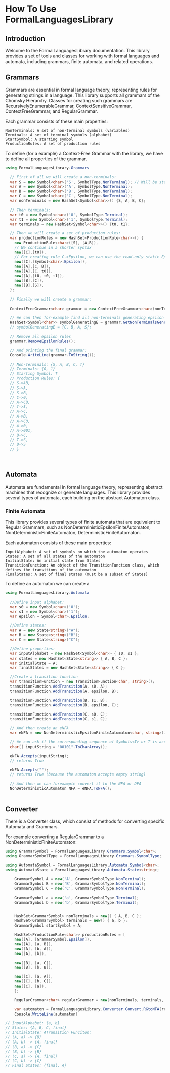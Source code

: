 # How To Use FormalLanguagesLibrary
## Introduction

Welcome to the FormalLanguagesLibrary documentation. This library provides a set of tools and classes for working with formal languages and automata, including grammars, finite automata, and related operations.
## Grammars

Grammars are essential in formal language theory, representing rules for generating strings in a language. This library supports all grammars of the Chomsky Hierarchy.
Classes for creating such grammars are RecursivelyEnumerableGrammar, ContextSensitiveGrammar, ContextFreeGrammar, and RegularGrammar.

Each grammar consists of these main properties:

    NonTerminals: A set of non-terminal symbols (variables)
    Terminals: A set of terminal symbols (alphabet)
    StartSymbol: A starting symbol
    ProductionRules: A set of production rules
    
To define (for a example) a Context-Free Grammar with the library, we have to define all properties of the grammar.

```csharp
using FormalLanguagesLibrary.Grammars

  // First of all we will create a non-terminals:
  var S = new Symbol<char>('S', SymbolType.NonTerminal); // Will be starting symbol
  var A = new Symbol<char>('A', SymbolType.NonTerminal);
  var B = new Symbol<char>('B', SymbolType.NonTerminal);
  var C = new Symbol<char>('C', SymbolType.NonTerminal);
  var nonTerminals = new HashSet<Symbol<char>>() {S, A, B, C};

  // Then terminals:
  var t0 = new Symbol<char>('0', SymbolType.Terminal);
  var t1 = new Symbol<char>('1', SymbolType.Terminal);
  var terminals = new HashSet<Symbol<char>>() {t0, t1};

  // Then we will create a set of production rules:
  var productionRules = new HashSet<ProductionRule<char>>() {
    new ProductionRule<char>([S], [A,B]),
    // We continue in a shorter syntax
    new([C],[t0]),
    // For creating rule C->Epsilon, we can use the read-only static Epsilon field of the Symbol class. 
    new([C],[Symbol<char>.Epsilon]),
    new([A],[C, B]),
    new([A],[C, t0]),
    new([A],[t0, t0, t1]),
    new([B],[C]),
    new([B],[S]),
  };

  // Finally we will create a grammar:
  
  ContextFreeGrammar<char> grammar = new ContextFreeGrammar<char>(nonTerminals, terminals, S, productionRules);

  // We can then for-example find all non-terminals generating epsilon
  HashSet<Symbol<char>> symbolGeneratingE = grammar.GetNonTerminalsGeneratingEpsilon();
  // symbolGeneratingE = {C, B, A, S};

  // Remove all epsilon rules
  grammar.RemoveEpsilonRules();

  // And printing the final grammar:
  Console.WriteLine(grammar.ToString());

  // Non-Terminals: {S, A, B, C, T}
  // Terminals: {0, 1}
  // Starting Symbol: T
  // Production Rules: {
  // S->AB,
  // S->A,
  // S->B,
  // C->0,
  // A->CB,
  // T->$,
  // A->C,
  // A->B,
  // A->C0,
  // A->0,
  // A->001,
  // B->C,
  // T->S,
  // B->S
  // }
  
  

```

## Automata

Automata are fundamental in formal language theory, representing abstract machines that recognize or generate languages. This library provides several types of automata, each building on the abstract Automaton class.
### Finite Automata
This library provides several types of finite automata that are equivalent to Regular Grammars, such as NonDeterministicEpsilonFiniteAutomaton, NonDeterministicFiniteAutomaton, DeterministicFiniteAutomaton.

Each automaton consists of these main properties:

    InputAlphabet: A set of symbols on which the automaton operates
    States: A set of all states of the automaton
    InitialState: An initial state from States
    TransitionFunction: An object of the TransitionFunction class, which defines the transitions of the automaton
    FinalStates: A set of final states (must be a subset of States)

To define an automaton we can create a 

```csharp
using FormalLanguagesLibrary.Automata

  //Define input alphabet:
  var s0 = new Symbol<char>('0');
  var s1 = new Symbol<char>('1');
  var epsilon = Symbol<char>.Epsilon;

  //Define states:
  var A = new State<string>("A");
  var B = new State<string>("B");
  var C = new State<string>("C");

  //Define properties:
  var inputAlphabet = new HashSet<Symbol<char>> { s0, s1 };
  var states = new HashSet<State<string>> { A, B, C };
  var initialState = A;
  var finalStates = new HashSet<State<string>> { C };

  //Create a transition function
  var transitionFunction = new TransitionFunction<char, string>();
  transitionFunction.AddTransition(A, s0, A);
  transitionFunction.AddTransition(A, epsilon, B);

  transitionFunction.AddTransition(B, s1, B);
  transitionFunction.AddTransition(B, epsilon, C);

  transitionFunction.AddTransition(C, s0, C);
  transitionFunction.AddTransition(C, s1, C);

  // And then create an eNFA
  var eNFA = new NonDeterministicEpsilonFiniteAutomaton<char, string>(inputAlphabet, states, initialState, transitionFunction, finalStates);

  // We can ask if the corresponding sequence of Symbols<T> or T is accepted:
  char[] inputString = "00101".ToCharArray();

  eNFA.Accepts(inputString);
  // returns True

  eNFA.Accepts("");
  // returns True (because the automaton accepts empty string)

  // And then we can forexample convert it to the NFA or DFA
  NonDeterministicAutomaton NFA = eNFA.ToNFA();
  
```


## Converter
There is a Converter class, which consist of methods for converting specific Automata and Grammars.

For example converting a RegularGrammar to a NonDeterministicFiniteAutomaton:

```csharp
using GrammarSymbol = FormalLanguagesLibrary.Grammars.Symbol<char>;
using GrammarSymbolType = FormalLanguagesLibrary.Grammars.SymbolType;

using AutomataSymbol = FormalLanguagesLibrary.Automata.Symbol<char>;
using AutomataState = FormalLanguagesLibrary.Automata.State<string>;

    GrammarSymbol A = new('A', GrammarSymbolType.NonTerminal);
    GrammarSymbol B = new('B', GrammarSymbolType.NonTerminal);
    GrammarSymbol C = new('C', GrammarSymbolType.NonTerminal);

    GrammarSymbol a = new('a', GrammarSymbolType.Terminal);
    GrammarSymbol b = new('b', GrammarSymbolType.Terminal);


    HashSet<GrammarSymbol> nonTerminals = new() { A, B, C };
    HashSet<GrammarSymbol> terminals = new() { a, b };
    GrammarSymbol startSymbol = A;

    HashSet<ProductionRule<char>> productionRules = [
    new([A], [GrammarSymbol.Epsilon]),
    new([A], [a, B]),
    new([A], [b, A]),
    new([A], [b]),

    new([B], [a, C]),
    new([B], [b, B]),

    new([C], [a, A]),
    new([C], [b, C]),
    new([C], [a]),
    ];

    RegularGrammar<char> regularGrammar = new(nonTerminals, terminals, startSymbol, productionRules);

    var automaton = FormalLanguagesLibrary.Converter.Convert.RGtoNFA(regularGrammar);
    Console.WriteLine(automaton)

// InputAlphabet: {a, b}
// States: {A, B, C, final}
// InitialState: ATransition Funciton:
// (A, a) -> {B}
// (A, b) -> {A, final}
// (B, a) -> {C}
// (B, b) -> {B}
// (C, a) -> {A, final}
// (C, b) -> {C}
// Final States: {final, A}
```


